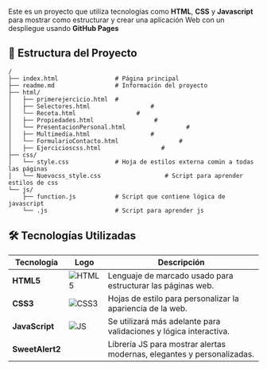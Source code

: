 Este es un proyecto que utiliza tecnologías como **HTML**, **CSS** y **Javascript** para mostrar como estructurar y crear una aplicación Web con un despliegue usando **GitHub Pages**

## 📁 Estructura del Proyecto

```plaintext
/
├── index.html                # Página principal
├── readme.md                 # Información del proyecto
├── html/
│   ├── primerejercicio.html  # 
│   ├── Selectores.html                 # 
│   └── Receta.html                 #
│   ├── Propiedades.html                 # 
│   └── PresentacionPersonal.html                 #
│   ├── Multimedia.html                 # 
│   └── FormularioContacto.html                 #
│   ├── Ejercicioscss.html                 # 
├── css/
│   └── style.css             # Hoja de estilos externa común a todas las páginas
│   └── Nuevocss_style.css                  # Script para aprender estilos de css
└── js/
    ├── function.js           # Script que contiene lógica de javascript
    └── .js                   # Script para aprender js
```

## 🛠️ Tecnologías Utilizadas

| Tecnología              | Logo                                                                 | Descripción                                                                                   |
|------------------------|----------------------------------------------------------------------|-----------------------------------------------------------------------------------------------|
| **HTML5**              | ![HTML5](https://img.icons8.com/color/48/html-5--v1.png)              | Lenguaje de marcado usado para estructurar las páginas web.                                  |
| **CSS3**               | ![CSS3](https://img.icons8.com/color/48/css3.png)                     | Hojas de estilo para personalizar la apariencia de la web.                                   |
| **JavaScript**| ![JS](https://img.icons8.com/color/48/javascript--v1.png)             | Se utilizará más adelante para validaciones y lógica interactiva.                            |
| **SweetAlert2**        |  | Librería JS para mostrar alertas modernas, elegantes y personalizadas. |
